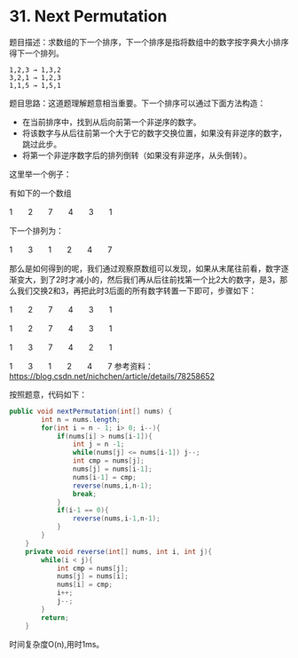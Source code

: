 # 31. Next Permutation

题目描述：求数组的下一个排序，下一个排序是指将数组中的数字按字典大小排序得下一个排列。

```
1,2,3 → 1,3,2
3,2,1 → 1,2,3
1,1,5 → 1,5,1
```

题目思路：这道题理解题意相当重要。下一个排序可以通过下面方法构造：

- 在当前排序中，找到从后向前第一个非逆序的数字。
- 将该数字与从后往前第一个大于它的数字交换位置，如果没有非逆序的数字，跳过此步。
- 将第一个非逆序数字后的排列倒转（如果没有非逆序，从头倒转）。

这里举一个例子：

有如下的一个数组

1　　2　　7　　4　　3　　1

下一个排列为：

1　　3　　1　　2　　4　　7

那么是如何得到的呢，我们通过观察原数组可以发现，如果从末尾往前看，数字逐渐变大，到了2时才减小的，然后我们再从后往前找第一个比2大的数字，是3，那么我们交换2和3，再把此时3后面的所有数字转置一下即可，步骤如下：

1　　2　　7　　4　　3　　1

1　　2　　7　　4　　3　　1

1　　3　　7　　4　　2　　1

1　　3　　1　　2　　4　　7
参考资料：https://blog.csdn.net/nichchen/article/details/78258652 

按照题意，代码如下：

```java
public void nextPermutation(int[] nums) {
        int n = nums.length;
        for(int i = n - 1; i> 0; i--){
            if(nums[i] > nums[i-1]){
                int j = n -1;
                while(nums[j] <= nums[i-1]) j--;
                int cmp = nums[j];
                nums[j] = nums[i-1];
                nums[i-1] = cmp;
                reverse(nums,i,n-1);
                break;
            }
            if(i-1 == 0){
                reverse(nums,i-1,n-1);
            }
        }
    }
    private void reverse(int[] nums, int i, int j){
        while(i < j){
            int cmp = nums[j];
            nums[j] = nums[i];
            nums[i] = cmp;
            i++;
            j--;
        }
        return;
    }
```

时间复杂度O(n),用时1ms。